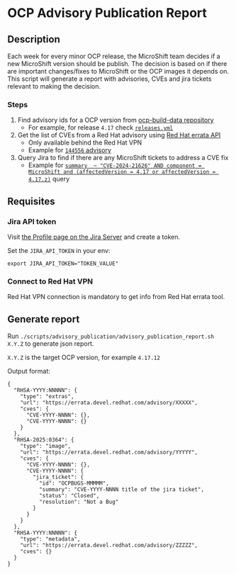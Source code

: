 # OCP Advisory Publication Report

## Description

Each week for every minor OCP release, the MicroShift team decides if a new MicroShift version should be publish.
The decision is based on if there are important changes/fixes to MicroShift or the OCP images it depends on.
This script will generate a report with advisories, CVEs and jira tickets relevant to making the decision.

### Steps
1. Find advisory ids for a OCP version from [ocp-build-data repository](https://github.com/openshift-eng/ocp-build-data)
   - For example, for release `4.17` check [`releases.yml`](https://github.com/openshift-eng/ocp-build-data/blob/openshift-4.17/releases.yml)
2. Get the list of CVEs from a Red Hat advisory using [Red Hat errata API](https://errata.devel.redhat.com/documentation/developer-guide/api-http-api.html#get-cveshowerrata_id.json)
   - Only available behind the Red Hat VPN
   - Example for [`144556` advisory](https://errata.devel.redhat.com/cve/show/144556.json)
3. Query Jira to find if there are any MicroShift tickets to address a CVE fix
   - Example for [`summary  ~ "CVE-2024-21626" AND component = MicroShift and (affectedVersion = 4.17 or affectedVersion = 4.17.z)`](https://issues.redhat.com/issues/?jql=summary%20%20~%20%22CVE-2024-21626%22%20AND%20component%20%3D%20MicroShift%20and%20(affectedVersion%20%3D%204.17%20or%20affectedVersion%20%3D%204.17.z)) query

## Requisites

### Jira API token

Visit [the Profile page on the Jira
Server](https://issues.redhat.com/secure/ViewProfile.jspa?selectedTab=com.atlassian.pats.pats-plugin:jira-user-personal-access-tokens) and create a token.

Set the `JIRA_API_TOKEN` in your env:

```
export JIRA_API_TOKEN="TOKEN_VALUE"
```

### Connect to Red Hat VPN

Red Hat VPN connection is mandatory to get info from Red Hat errata tool.

## Generate report

Run `./scripts/advisory_publication/advisory_publication_report.sh X.Y.Z` to generate json report.

`X.Y.Z` is the target OCP version, for example `4.17.12`

Output format:

```
{
  "RHSA-YYYY:NNNNN": {
    "type": "extras",
    "url": "https://errata.devel.redhat.com/advisory/XXXXX",
    "cves": {
      "CVE-YYYY-NNNN": {},
      "CVE-YYYY-NNNN": {}
    }
  },
  "RHSA-2025:0364": {
    "type": "image",
    "url": "https://errata.devel.redhat.com/advisory/YYYYY",
    "cves": {
      "CVE-YYYY-NNNN": {},
      "CVE-YYYY-NNNN": {
        "jira_ticket": {
          "id": "OCPBUGS-MMMMM",
          "summary": "CVE-YYYY-NNNN title of the jira ticket",
          "status": "Closed",
          "resolution": "Not a Bug"
        }
      }
    }
  },
  "RHSA-YYYY:NNNNN": {
    "type": "metadata",
    "url": "https://errata.devel.redhat.com/advisory/ZZZZZ",
    "cves": {}
  }
}

```
